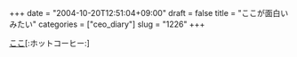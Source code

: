 +++
date = "2004-10-20T12:51:04+09:00"
draft = false
title = "ここが面白いみたい"
categories = ["ceo_diary"]
slug = "1226"
+++

<a href="http://www.rone.jp/~blogn/bbs/viewtopic.php?t=193" target="_blank">ここ</a>[:ホットコーヒー:]
